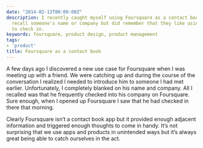 ```yaml
---
date: "2014-02-13T00:00:00Z"
description: I recently caught myself using Foursquare as a contact book when I couldn't
  recall someone's name or company but did remember that they like using Foursquare
  to check in.
keywords: foursquare, product design, product management
tags:
- 'product'
title: Foursquare as a contact book
---
```


A few days ago I discovered a new use case for Foursquare when I was meeting up with a friend. We were catching up and during the course of the conversation I realized I needed to introduce him to someone I had met earlier. Unfortunately, I completely blanked on his name and company. All I recalled was that he frequently checked into his company on Foursquare. Sure enough, when I opened up Foursquare I saw that he had checked in there that morning.

Clearly Foursquare isn’t a contact book app but it provided enough adjacent information and triggered enough thoughts to come in handy. It’s not surprising that we use apps and products in unintended ways but it’s always great being able to catch ourselves in the act.
